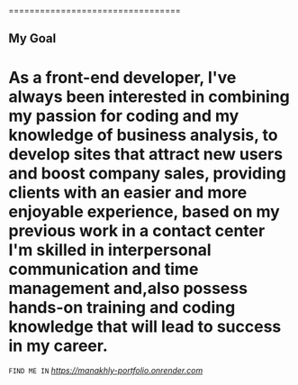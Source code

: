 =================================
## My Goal

As a front-end developer,
I've always been interested in combining my passion for coding and my knowledge of business analysis, to develop sites that attract new users and boost company sales,
providing clients with an easier and more enjoyable experience,
based on my previous work in a contact center I'm skilled in interpersonal communication and time management
and,also possess hands-on training and coding knowledge that will lead to success in my career.
========================================

`FIND ME IN`
*https://manakhly-portfolio.onrender.com*
